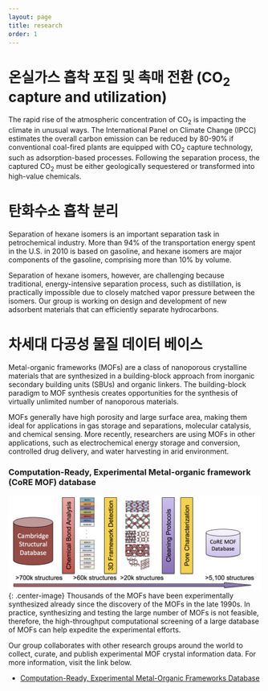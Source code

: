 ```yaml
---
layout: page
title: research
order: 1
---
```


# 온실가스 흡착 포집 및 촉매 전환 (CO<sub>2</sub> capture and utilization)
The rapid rise of the atmospheric concentration of CO<sub>2</sub> is impacting the climate in unusual ways. The International Panel on Climate Change (IPCC) estimates the overall carbon emission can be reduced by 80-90% if conventional coal-fired plants are equipped with CO<sub>2</sub> capture technology, such as adsorption-based processes. Following the separation process, the captured CO<sub>2</sub> must be either geologically sequestered or transformed into high-value chemicals.

# 탄화수소 흡착 분리
Separation of hexane isomers is an important separation task in petrochemical industry. More than 94% of the transportation energy spent in the U.S. in 2010 is based on gasoline, and hexane isomers are major components of the gasoline, comprising more than 10% by volume.

Separation of hexane isomers, however, are challenging because traditional, energy-intensive separation process, such as distillation, is practically impossible due to closely matched vapor pressure between the isomers. Our group is working on design and development of new adsorbent materials that can efficiently separate hydrocarbons.

# 차세대 다공성 물질 데이터 베이스
Metal-organic frameworks (MOFs) are a class of nanoporous crystalline materials that are synthesized in a building-block approach from inorganic secondary building units (SBUs) and organic linkers. The building-block paradigm to MOF synthesis creates opportunities for the synthesis of virtually unlimited number of nanoporous materials.

MOFs generally have high porosity and large surface area, making them ideal for applications in gas storage and separations, molecular catalysis, and chemical sensing. More recently, researchers are using MOFs in other applications, such as electrochemical energy storage and conversion, controlled drug delivery, and water harvesting in arid environment.

### Computation-Ready, Experimental Metal-organic framework (CoRE MOF) database
![](/images/core-mof-v1.png){: .center-image}
Thousands of the MOFs have been experimentally synthesized already since the discovery of the MOFs in the late 1990s. In practice, synthesizing and testing the large number of MOFs is not feasible, therefore, the high-throughput computational screening of a large database of MOFs can help expedite the experimental efforts.

Our group collaborates with other research groups around the world to collect, curate, and publish experimental MOF crystal information data. For more information, visit the link below.

- <a href="http://gregchung.github.io/CoRE-MOFs/">Computation-Ready, Experimental Metal-Organic Frameworks Database</a>
